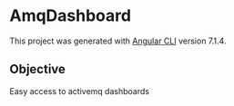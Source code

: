 # AmqDashboard

This project was generated with [Angular CLI](https://github.com/angular/angular-cli) version 7.1.4.

## Objective

Easy access to activemq dashboards

